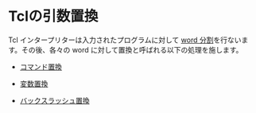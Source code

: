 # Tclの引数置換

Tcl インタープリターは入力されたプログラムに対して [word 分割](./tcl_wordbreaking.md)を行ないます。その後、各々の word に対して置換と呼ばれる以下の処理を施します。

* [コマンド置換](./command_substitution.md)

* [変数置換](./variable_substitution.md)

* [バックスラッシュ置換](./backslash_substitution.md)
